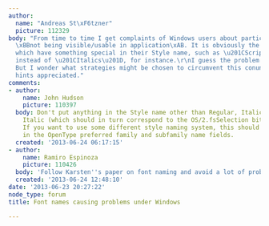 ```yaml
---
author:
  name: "Andreas St\xF6tzner"
  picture: 112329
body: "From time to time I get complaints of Windows users about particular fonts
  \xBBnot being visible/usable in application\xAB. It is obviously the case with fonts
  which have something special in their Style name, such as \u201CScriptive\u201D
  instead of \u201CItalics\u201D, for instance.\r\nI guess the problem is well-known.
  But I wonder what strategies might be chosen to circumvent this conundrum. \r\nAny
  hints appreciated."
comments:
- author:
    name: John Hudson
    picture: 110397
  body: Don't put anything in the Style name other than Regular, Italic, Bold or Bold
    Italic (which should in turn correspond to the OS/2.fsSelection bit style setting).
    If you want to use some different style naming system, this should be employed
    in the OpenType preferred family and subfamily name fields.
  created: '2013-06-24 06:17:15'
- author:
    name: Ramiro Espinoza
    picture: 110426
  body: 'Follow Karsten''s paper on font naming and avoid a lot of problems: http://kltf.de/downloads/FontNaming-kltf.pdf'
  created: '2013-06-24 12:48:10'
date: '2013-06-23 20:27:22'
node_type: forum
title: Font names causing problems under Windows

---
```

